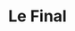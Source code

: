 ---
layout: page
title: Le Final
permalink: /lefinal/
slider:
  text_color: white
  shadow_color: white
  slides: 
    - image: /images/2008/LeFinal/2008_le_final_1.JPG
    - image: /images/2008/LeFinal/2008_le_final_2.JPG
    - image: /images/2008/LeFinal/2008_le_final_3.JPG
    - image: /images/2008/LeFinal/2008_le_final_4.JPG
    - image: /images/2008/LeFinal/2008_le_final_5.JPG
    - image: /images/2008/LeFinal/2008_le_final_6.JPG
    - image: /images/2008/LeFinal/2008_le_final_7.JPG
    - image: /images/2008/LeFinal/2008_le_final_8.JPG
    - image: /images/2008/LeFinal/2008_le_final_9.JPG

---